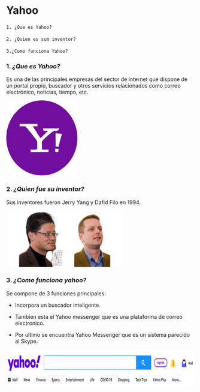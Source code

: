 # Yahoo

```
1. ¿Que es Yahoo?

2. ¿Quien es sum inventor?

3.¿Como funciona Yahoo?
```


### 1. *¿Que es Yahoo?*

Es una de las principales empresas del sector de internet que dispone de un portal propio, buscador y otros servicios relacionados como correo electrónico, noticias, tiempo, etc.

<img src="https://github.com/Nahuel-00/SMX2-M8UF1A1-HistoriaWeb-1994-Yahoo-NahuelChristianLund/blob/main/logo.png" alt="Logo" width="190" height="200" />



### 2. *¿Quien fue su inventor?*

Sus inventores fueron Jerry Yang y Dafid Filo en 1994.


<img src="https://github.com/Nahuel-00/SMX2-M8UF1A1-HistoriaWeb-1994-Yahoo-NahuelChristianLund/blob/main/Creadores.png" alt="Logo" width="310" height="150" />



### 3. *¿Como funciona yahoo?*

Se compone de 3 funciones principales:

- Incorpora un buscador inteligente.

- Tambien esta el Yahoo messenger que es una plataforma de correo electronico.

- Por ultimo se encuentra Yahoo Messenger que es un sistema parecido al Skype.


<img src="https://github.com/Nahuel-00/SMX2-M8UF1A1-HistoriaWeb-1994-Yahoo-NahuelChristianLund/blob/main/Barra%20de%20busqueda.png" alt="Logo" width="800" height="100" />

